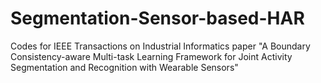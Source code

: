 # Segmentation-Sensor-based-HAR
Codes for IEEE Transactions on Industrial Informatics paper "A Boundary Consistency-aware Multi-task Learning Framework for Joint Activity Segmentation and Recognition with Wearable Sensors"
